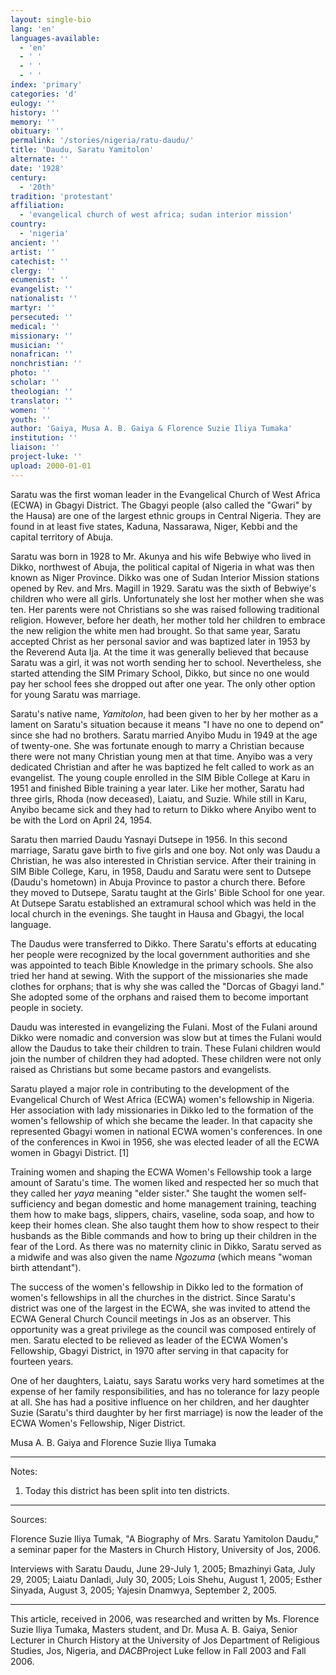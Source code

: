 ```yaml
---
layout: single-bio
lang: 'en'
languages-available:
  - 'en'
  - ' '
  - ' '
  - ' '
index: 'primary'
categories: 'd'
eulogy: ''
history: ''
memory: ''
obituary: ''
permalink: '/stories/nigeria/ratu-daudu/'
title: 'Daudu, Saratu Yamitolon'
alternate: ''
date: '1928'
century:
  - '20th'
tradition: 'protestant'
affiliation:
  - 'evangelical church of west africa; sudan interior mission'
country:
  - 'nigeria'
ancient: ''
artist: ''
catechist: ''
clergy: ''
ecumenist: ''
evangelist: ''
nationalist: ''
martyr: ''
persecuted: ''
medical: ''
missionary: ''
musician: ''
nonafrican: ''
nonchristian: ''
photo: ''
scholar: ''
theologian: ''
translator: ''
women: ''
youth: ''
author: 'Gaiya, Musa A. B. Gaiya & Florence Suzie Iliya Tumaka'
institution: ''
liaison: ''
project-luke: ''
upload: 2000-01-01
---
```



Saratu was the first woman leader in the Evangelical Church of West Africa (ECWA) in Gbagyi District. The Gbagyi people (also called the "Gwari" by the Hausa) are one of the largest ethnic groups in Central Nigeria. They are found in at least five states, Kaduna, Nassarawa, Niger, Kebbi and the capital territory of Abuja.

Saratu was born in 1928 to Mr. Akunya and his wife Bebwiye who lived in Dikko, northwest of Abuja, the political capital of Nigeria in what was then known as Niger Province. Dikko was one of Sudan Interior Mission stations opened by Rev. and Mrs. Magill in 1929. Saratu was the sixth of Bebwiye's children who were all girls. Unfortunately she lost her mother when she was ten. Her parents were not Christians so she was raised following traditional religion. However, before her death, her mother told her children to embrace the new religion the white men had brought. So that same year, Saratu accepted Christ as her personal savior and was baptized later in 1953 by the Reverend Auta Ija. At the time it was generally believed that because Saratu was a girl, it was not worth sending her to school. Nevertheless, she started attending the SIM Primary School, Dikko, but since no one would pay her school fees she dropped out after one year. The only other option for young Saratu was marriage.

Saratu's native name, *Yamitolon*, had been given to her by her mother as a lament on Saratu's situation because it means "I have no one to depend on" since she had no brothers. Saratu married Anyibo Mudu in 1949 at the age of twenty-one. She was fortunate enough to marry a Christian because there were not many Christian young men at that time. Anyibo was a very dedicated Christian and after he was baptized he felt called to work as an evangelist. The young couple enrolled in the SIM Bible College at Karu in 1951 and finished Bible training a year later. Like her mother, Saratu had three girls, Rhoda (now deceased), Laiatu, and Suzie. While still in Karu, Anyibo became sick and they had to return to Dikko where Anyibo went to be with the Lord on April 24, 1954.

Saratu then married Daudu Yasnayi Dutsepe in 1956. In this second marriage, Saratu gave birth to five girls and one boy. Not only was Daudu a Christian, he was also interested in Christian service. After their training in SIM Bible College, Karu, in 1958, Daudu and Saratu were sent to Dutsepe (Daudu's hometown) in Abuja Province to pastor a church there. Before they moved to Dutsepe, Saratu taught at the Girls' Bible School for one year. At Dutsepe Saratu established an extramural school which was held in the local church in the evenings. She taught in Hausa and Gbagyi, the local language.

The Daudus were transferred to Dikko. There Saratu's efforts at educating her people were recognized by the local government authorities and she was appointed to teach Bible Knowledge in the primary schools. She also tried her hand at sewing. With the support of the missionaries she made clothes for orphans; that is why she was called the "Dorcas of Gbagyi land." She adopted some of the orphans and raised them to become important people in society.

Daudu was interested in evangelizing the Fulani. Most of the Fulani around Dikko were nomadic and conversion was slow but at times the Fulani would allow the Daudus to take their children to train. These Fulani children would join the number of children they had adopted. These children were not only raised as Christians but some became pastors and evangelists.

Saratu played a major role in contributing to the development of the Evangelical Church of West Africa (ECWA) women's fellowship in Nigeria. Her association with lady missionaries in Dikko led to the formation of the women's fellowship of which she became the leader. In that capacity she represented Gbagyi women in national ECWA women's conferences. In one of the conferences in Kwoi in 1956, she was elected leader of all the ECWA women in Gbagyi District. [1]

Training women and shaping the ECWA Women's Fellowship took a large amount of Saratu's time. The women liked and respected her so much that they called her *yaya* meaning "elder sister." She taught the women self-sufficiency and began domestic and home management training, teaching them how to make bags, slippers, chairs, vaseline, soda soap, and how to keep their homes clean. She also taught them how to show respect to their husbands as the Bible commands and how to bring up their children in the fear of the Lord. As there was no maternity clinic in Dikko, Saratu served as a midwife and was also given the name *Ngozuma* (which means "woman birth attendant").

The success of the women's fellowship in Dikko led to the formation of women's fellowships in all the churches in the district. Since Saratu's district was one of the largest in the ECWA, she was invited to attend the ECWA General Church Council meetings in Jos as an observer. This opportunity was a great privilege as the council was composed entirely of men. Saratu elected to be relieved as leader of the ECWA Women's Fellowship, Gbagyi District, in 1970 after serving in that capacity for fourteen years.

One of her daughters, Laiatu, says Saratu works very hard sometimes at the expense of her family responsibilities, and has no tolerance for lazy people at all. She has had a positive influence on her children, and her daughter Suzie (Saratu's third daughter by her first marriage) is now the leader of the ECWA Women's Fellowship, Niger District.

Musa A. B. Gaiya and Florence Suzie Iliya Tumaka

---

Notes:

1. Today this district has been split into ten districts.

---

Sources:

Florence Suzie Iliya Tumak, "A Biography of Mrs. Saratu Yamitolon Daudu," a seminar paper for the Masters in Church History, University of Jos, 2006.

Interviews with Saratu Daudu, June 29-July 1, 2005; Bmazhinyi Gata, July 29, 2005; Laiatu Danladi, July 30, 2005; Lois Shehu, August 1, 2005; Esther Sinyada, August 3, 2005; Yajesin Dnamwya, September 2, 2005.

---

This article, received in 2006, was researched and written by Ms. Florence Suzie Iliya Tumaka, Masters student, and Dr. Musa A. B. Gaiya, Senior Lecturer in Church History at the University of Jos Department of Religious Studies, Jos, Nigeria, and *DACB*Project Luke fellow in Fall 2003 and Fall 2006.